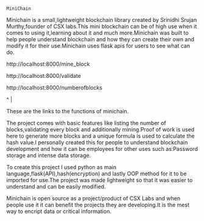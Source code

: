                                                                         MiniChain
    
Minichain is a small,lightweight blockchain library created by Srinidhi Srujan Murthy,founder of CSX labs.This mini blockchain can be of high use when it comes to using it,learning about it and much more.Minichain was built to help people understand blockchain and how they can create their own and modify it for their use.Minichain uses flask apis for users to see what can do.

http://localhost:8000/mine_block

http://localhost:8000/validate

http://localhost:8000/numberofblocks

^
|

These are the links to the functions of minichain.


The project comes with basic features like listing the number of blocks,validating every block and additionally mining.Proof of work is used here to generate more blocks and a unique formula is used to calculate the hash value.I personally created this for people to understand blockchain development and how it can be employees for other uses such as:Password storage and intense data storage.


To create this project I used python as main language,flask(API),hash(encryption) and lastly OOP method for it to be imported for use.The project was made lightweight so that it was easier to understand and can be easily modified.

Minichain is open source as a project/product of CSX Labs and when people use it it can benefit the projects they are developing.It is the mest way to encript data or critical information.


